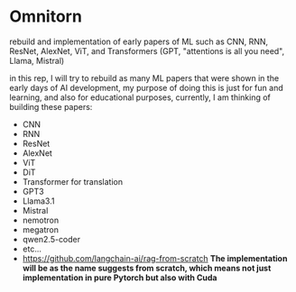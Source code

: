# Omnitorn

rebuild and implementation of early papers of ML such as CNN, RNN, ResNet, AlexNet, ViT, and Transformers (GPT, "attentions is all you need", Llama, Mistral)

in this rep, I will try to rebuild as many ML papers that were shown in the early days of AI development, my purpose of doing this is just for fun and learning, and also for educational purposes,
currently, I am thinking of building these papers: 
- CNN
- RNN
- ResNet
- AlexNet
- ViT
- DiT
- Transformer for translation
- GPT3
- Llama3.1
- Mistral
- nemotron
- megatron
- qwen2.5-coder
- etc...
- https://github.com/langchain-ai/rag-from-scratch
**The implementation will be as the name suggests from scratch, which means not just implementation in pure Pytorch but also with Cuda**
